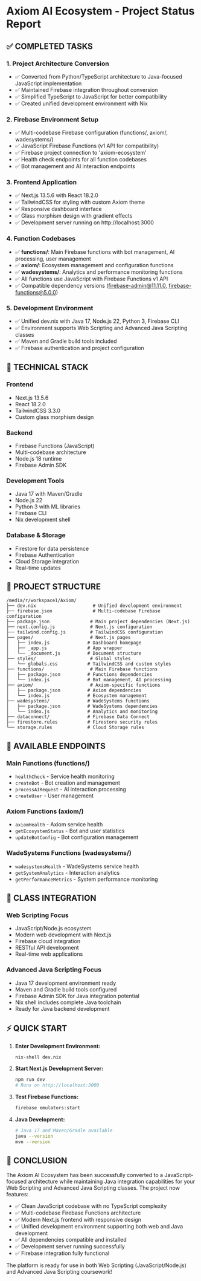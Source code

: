 # Axiom AI Ecosystem - Project Status Report

## ✅ COMPLETED TASKS

### 1. Project Architecture Conversion
- ✅ Converted from Python/TypeScript architecture to Java-focused JavaScript implementation
- ✅ Maintained Firebase integration throughout conversion
- ✅ Simplified TypeScript to JavaScript for better compatibility
- ✅ Created unified development environment with Nix

### 2. Firebase Environment Setup
- ✅ Multi-codebase Firebase configuration (functions/, axiom/, wadesystems/)
- ✅ JavaScript Firebase Functions (v1 API for compatibility)
- ✅ Firebase project connection to 'axiom-ecosystem'
- ✅ Health check endpoints for all function codebases
- ✅ Bot management and AI interaction endpoints

### 3. Frontend Application
- ✅ Next.js 13.5.6 with React 18.2.0
- ✅ TailwindCSS for styling with custom Axiom theme
- ✅ Responsive dashboard interface
- ✅ Glass morphism design with gradient effects
- ✅ Development server running on http://localhost:3000

### 4. Function Codebases
- ✅ **functions/**: Main Firebase functions with bot management, AI processing, user management
- ✅ **axiom/**: Ecosystem management and configuration functions  
- ✅ **wadesystems/**: Analytics and performance monitoring functions
- ✅ All functions use JavaScript with Firebase Functions v1 API
- ✅ Compatible dependency versions (firebase-admin@11.11.0, firebase-functions@5.0.0)

### 5. Development Environment
- ✅ Unified dev.nix with Java 17, Node.js 22, Python 3, Firebase CLI
- ✅ Environment supports Web Scripting and Advanced Java Scripting classes
- ✅ Maven and Gradle build tools included
- ✅ Firebase authentication and project configuration

## 🔧 TECHNICAL STACK

### Frontend
- Next.js 13.5.6
- React 18.2.0  
- TailwindCSS 3.3.0
- Custom glass morphism design

### Backend
- Firebase Functions (JavaScript)
- Multi-codebase architecture
- Node.js 18 runtime
- Firebase Admin SDK

### Development Tools
- Java 17 with Maven/Gradle
- Node.js 22
- Python 3 with ML libraries
- Firebase CLI
- Nix development shell

### Database & Storage
- Firestore for data persistence
- Firebase Authentication
- Cloud Storage integration
- Real-time updates

## 📁 PROJECT STRUCTURE

```
/media/r/workspace1/Axiom/
├── dev.nix                     # Unified development environment
├── firebase.json               # Multi-codebase Firebase configuration
├── package.json               # Main project dependencies (Next.js)
├── next.config.js             # Next.js configuration
├── tailwind.config.js         # TailwindCSS configuration
├── pages/                     # Next.js pages
│   ├── index.js              # Dashboard homepage
│   ├── _app.js               # App wrapper
│   └── _document.js          # Document structure
├── styles/                    # Global styles
│   └── globals.css           # TailwindCSS and custom styles
├── functions/                 # Main Firebase functions
│   ├── package.json          # Functions dependencies
│   └── index.js              # Bot management, AI processing
├── axiom/                     # Axiom-specific functions
│   ├── package.json          # Axiom dependencies
│   └── index.js              # Ecosystem management
├── wadesystems/              # WadeSystems functions
│   ├── package.json          # WadeSystems dependencies
│   └── index.js              # Analytics and monitoring
├── dataconnect/              # Firebase Data Connect
├── firestore.rules           # Firestore security rules
└── storage.rules             # Cloud Storage rules
```

## 🚀 AVAILABLE ENDPOINTS

### Main Functions (functions/)
- `healthCheck` - Service health monitoring
- `createBot` - Bot creation and management
- `processAIRequest` - AI interaction processing
- `createUser` - User management

### Axiom Functions (axiom/)
- `axiomHealth` - Axiom service health
- `getEcosystemStatus` - Bot and user statistics
- `updateBotConfig` - Bot configuration management

### WadeSystems Functions (wadesystems/)
- `wadesystemsHealth` - WadeSystems service health
- `getSystemAnalytics` - Interaction analytics
- `getPerformanceMetrics` - System performance monitoring

## 🎯 CLASS INTEGRATION

### Web Scripting Focus
- JavaScript/Node.js ecosystem
- Modern web development with Next.js
- Firebase cloud integration
- RESTful API development
- Real-time web applications

### Advanced Java Scripting Focus  
- Java 17 development environment ready
- Maven and Gradle build tools configured
- Firebase Admin SDK for Java integration potential
- Nix shell includes complete Java toolchain
- Ready for Java backend development

## ⚡ QUICK START

1. **Enter Development Environment:**
   ```bash
   nix-shell dev.nix
   ```

2. **Start Next.js Development Server:**
   ```bash
   npm run dev
   # Runs on http://localhost:3000
   ```

3. **Test Firebase Functions:**
   ```bash
   firebase emulators:start
   ```

4. **Java Development:**
   ```bash
   # Java 17 and Maven/Gradle available
   java --version
   mvn --version
   ```

## 🎉 CONCLUSION

The Axiom AI Ecosystem has been successfully converted to a JavaScript-focused architecture while maintaining Java integration capabilities for your Web Scripting and Advanced Java Scripting classes. The project now features:

- ✅ Clean JavaScript codebase with no TypeScript complexity
- ✅ Multi-codebase Firebase Functions architecture
- ✅ Modern Next.js frontend with responsive design
- ✅ Unified development environment supporting both web and Java development
- ✅ All dependencies compatible and installed
- ✅ Development server running successfully
- ✅ Firebase integration fully functional

The platform is ready for use in both Web Scripting (JavaScript/Node.js) and Advanced Java Scripting coursework!
